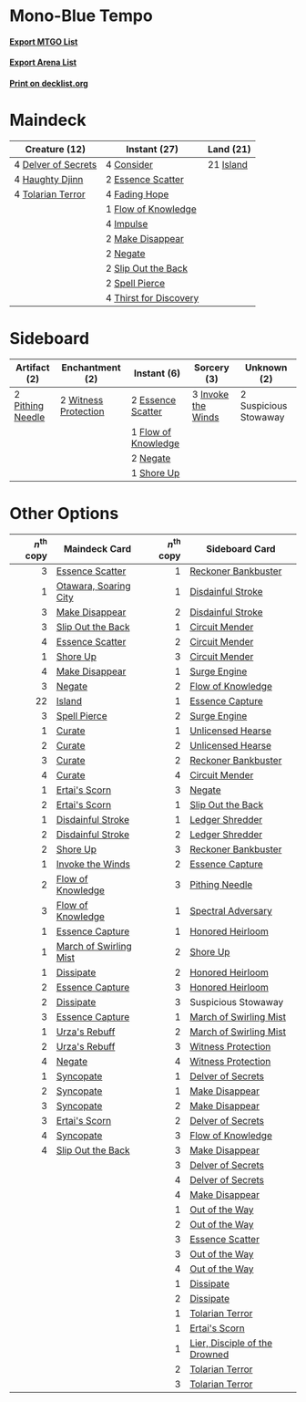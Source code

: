# Mono-Blue Tempo

#### [Export MTGO List](../collection/Mono-Blue%20Tempo/Mono-Blue%20Tempo.txt)
#### [Export Arena List](../collection/Mono-Blue%20Tempo/Mono-Blue%20Tempo_arena.txt)
#### [Print on decklist.org](http://decklist.org/?deckmain=4%09Consider%0A4%09Delver%20of%20Secrets%0A2%09Essence%20Scatter%0A4%09Fading%20Hope%0A1%09Flow%20of%20Knowledge%0A4%09Haughty%20Djinn%0A4%09Impulse%0A21%09Island%0A2%09Make%20Disappear%0A2%09Negate%0A2%09Slip%20Out%20the%20Back%0A2%09Spell%20Pierce%0A4%09Thirst%20for%20Discovery%0A4%09Tolarian%20Terror&deckside=2%09Essence%20Scatter%0A1%09Flow%20of%20Knowledge%0A3%09Invoke%20the%20Winds%0A2%09Negate%0A2%09Pithing%20Needle%0A1%09Shore%20Up%0A2%09Suspicious%20Stowaway%0A2%09Witness%20Protection)
# Maindeck

|                                        Creature (12)                                         |                                          Instant (27)                                           |                                     Land (21)                                      |
|----------------------------------------------------------------------------------------------|-------------------------------------------------------------------------------------------------|------------------------------------------------------------------------------------|
|4 [Delver of Secrets](http://gatherer.wizards.com/Pages/Card/Details.aspx?multiverseid=226749)|4 [Consider](http://gatherer.wizards.com/Pages/Card/Details.aspx?multiverseid=534803)            |21 [Island](http://gatherer.wizards.com/Pages/Card/Details.aspx?multiverseid=439857)|
|4 [Haughty Djinn](http://gatherer.wizards.com/Pages/Card/Details.aspx?multiverseid=574532)    |2 [Essence Scatter](http://gatherer.wizards.com/Pages/Card/Details.aspx?multiverseid=426754)     |                                                                                    |
|4 [Tolarian Terror](http://gatherer.wizards.com/Pages/Card/Details.aspx?multiverseid=574552)  |4 [Fading Hope](http://gatherer.wizards.com/Pages/Card/Details.aspx?multiverseid=534812)         |                                                                                    |
|                                                                                              |1 [Flow of Knowledge](http://gatherer.wizards.com/Pages/Card/Details.aspx?multiverseid=583634)   |                                                                                    |
|                                                                                              |4 [Impulse](http://gatherer.wizards.com/Pages/Card/Details.aspx?multiverseid=446087)             |                                                                                    |
|                                                                                              |2 [Make Disappear](http://gatherer.wizards.com/Pages/Card/Details.aspx?multiverseid=555250)      |                                                                                    |
|                                                                                              |2 [Negate](http://gatherer.wizards.com/Pages/Card/Details.aspx?multiverseid=423707)              |                                                                                    |
|                                                                                              |2 [Slip Out the Back](http://gatherer.wizards.com/Pages/Card/Details.aspx?multiverseid=555263)   |                                                                                    |
|                                                                                              |2 [Spell Pierce](http://gatherer.wizards.com/Pages/Card/Details.aspx?multiverseid=425876)        |                                                                                    |
|                                                                                              |4 [Thirst for Discovery](http://gatherer.wizards.com/Pages/Card/Details.aspx?multiverseid=540929)|                                                                                    |


# Sideboard

|                                       Artifact (2)                                        |                                        Enchantment (2)                                        |                                         Instant (6)                                          |                                         Sorcery (3)                                         |     Unknown (2)     |
|-------------------------------------------------------------------------------------------|-----------------------------------------------------------------------------------------------|----------------------------------------------------------------------------------------------|---------------------------------------------------------------------------------------------|---------------------|
|2 [Pithing Needle](http://gatherer.wizards.com/Pages/Card/Details.aspx?multiverseid=129526)|2 [Witness Protection](http://gatherer.wizards.com/Pages/Card/Details.aspx?multiverseid=555267)|2 [Essence Scatter](http://gatherer.wizards.com/Pages/Card/Details.aspx?multiverseid=426754)  |3 [Invoke the Winds](http://gatherer.wizards.com/Pages/Card/Details.aspx?multiverseid=548355)|2 Suspicious Stowaway|
|                                                                                           |                                                                                               |1 [Flow of Knowledge](http://gatherer.wizards.com/Pages/Card/Details.aspx?multiverseid=583634)|                                                                                             |                     |
|                                                                                           |                                                                                               |2 [Negate](http://gatherer.wizards.com/Pages/Card/Details.aspx?multiverseid=423707)           |                                                                                             |                     |
|                                                                                           |                                                                                               |1 [Shore Up](http://gatherer.wizards.com/Pages/Card/Details.aspx?multiverseid=574544)         |                                                                                             |                     |


# Other Options

|*n*<sup>th</sup> copy|                                          Maindeck Card                                          |*n*<sup>th</sup> copy|                                             Sideboard Card                                             |
|--------------------:|-------------------------------------------------------------------------------------------------|--------------------:|--------------------------------------------------------------------------------------------------------|
|                    3|[Essence Scatter](http://gatherer.wizards.com/Pages/Card/Details.aspx?multiverseid=426754)       |                    1|[Reckoner Bankbuster](http://gatherer.wizards.com/Pages/Card/Details.aspx?multiverseid=548568)          |
|                    1|[Otawara, Soaring City](http://gatherer.wizards.com/Pages/Card/Details.aspx?multiverseid=548584) |                    1|[Disdainful Stroke](http://gatherer.wizards.com/Pages/Card/Details.aspx?multiverseid=420705)            |
|                    3|[Make Disappear](http://gatherer.wizards.com/Pages/Card/Details.aspx?multiverseid=555250)        |                    2|[Disdainful Stroke](http://gatherer.wizards.com/Pages/Card/Details.aspx?multiverseid=420705)            |
|                    3|[Slip Out the Back](http://gatherer.wizards.com/Pages/Card/Details.aspx?multiverseid=555263)     |                    1|[Circuit Mender](http://gatherer.wizards.com/Pages/Card/Details.aspx?multiverseid=548555)               |
|                    4|[Essence Scatter](http://gatherer.wizards.com/Pages/Card/Details.aspx?multiverseid=426754)       |                    2|[Circuit Mender](http://gatherer.wizards.com/Pages/Card/Details.aspx?multiverseid=548555)               |
|                    1|[Shore Up](http://gatherer.wizards.com/Pages/Card/Details.aspx?multiverseid=574544)              |                    3|[Circuit Mender](http://gatherer.wizards.com/Pages/Card/Details.aspx?multiverseid=548555)               |
|                    4|[Make Disappear](http://gatherer.wizards.com/Pages/Card/Details.aspx?multiverseid=555250)        |                    1|[Surge Engine](http://gatherer.wizards.com/Pages/Card/Details.aspx?multiverseid=583666)                 |
|                    3|[Negate](http://gatherer.wizards.com/Pages/Card/Details.aspx?multiverseid=423707)                |                    2|[Flow of Knowledge](http://gatherer.wizards.com/Pages/Card/Details.aspx?multiverseid=583634)            |
|                   22|[Island](http://gatherer.wizards.com/Pages/Card/Details.aspx?multiverseid=439857)                |                    1|[Essence Capture](http://gatherer.wizards.com/Pages/Card/Details.aspx?multiverseid=457181)              |
|                    3|[Spell Pierce](http://gatherer.wizards.com/Pages/Card/Details.aspx?multiverseid=425876)          |                    2|[Surge Engine](http://gatherer.wizards.com/Pages/Card/Details.aspx?multiverseid=583666)                 |
|                    1|[Curate](http://gatherer.wizards.com/Pages/Card/Details.aspx?multiverseid=513517)                |                    1|[Unlicensed Hearse](http://gatherer.wizards.com/Pages/Card/Details.aspx?multiverseid=555447)            |
|                    2|[Curate](http://gatherer.wizards.com/Pages/Card/Details.aspx?multiverseid=513517)                |                    2|[Unlicensed Hearse](http://gatherer.wizards.com/Pages/Card/Details.aspx?multiverseid=555447)            |
|                    3|[Curate](http://gatherer.wizards.com/Pages/Card/Details.aspx?multiverseid=513517)                |                    2|[Reckoner Bankbuster](http://gatherer.wizards.com/Pages/Card/Details.aspx?multiverseid=548568)          |
|                    4|[Curate](http://gatherer.wizards.com/Pages/Card/Details.aspx?multiverseid=513517)                |                    4|[Circuit Mender](http://gatherer.wizards.com/Pages/Card/Details.aspx?multiverseid=548555)               |
|                    1|[Ertai's Scorn](http://gatherer.wizards.com/Pages/Card/Details.aspx?multiverseid=574528)         |                    3|[Negate](http://gatherer.wizards.com/Pages/Card/Details.aspx?multiverseid=423707)                       |
|                    2|[Ertai's Scorn](http://gatherer.wizards.com/Pages/Card/Details.aspx?multiverseid=574528)         |                    1|[Slip Out the Back](http://gatherer.wizards.com/Pages/Card/Details.aspx?multiverseid=555263)            |
|                    1|[Disdainful Stroke](http://gatherer.wizards.com/Pages/Card/Details.aspx?multiverseid=420705)     |                    1|[Ledger Shredder](http://gatherer.wizards.com/Pages/Card/Details.aspx?multiverseid=555247)              |
|                    2|[Disdainful Stroke](http://gatherer.wizards.com/Pages/Card/Details.aspx?multiverseid=420705)     |                    2|[Ledger Shredder](http://gatherer.wizards.com/Pages/Card/Details.aspx?multiverseid=555247)              |
|                    2|[Shore Up](http://gatherer.wizards.com/Pages/Card/Details.aspx?multiverseid=574544)              |                    3|[Reckoner Bankbuster](http://gatherer.wizards.com/Pages/Card/Details.aspx?multiverseid=548568)          |
|                    1|[Invoke the Winds](http://gatherer.wizards.com/Pages/Card/Details.aspx?multiverseid=548355)      |                    2|[Essence Capture](http://gatherer.wizards.com/Pages/Card/Details.aspx?multiverseid=457181)              |
|                    2|[Flow of Knowledge](http://gatherer.wizards.com/Pages/Card/Details.aspx?multiverseid=583634)     |                    3|[Pithing Needle](http://gatherer.wizards.com/Pages/Card/Details.aspx?multiverseid=129526)               |
|                    3|[Flow of Knowledge](http://gatherer.wizards.com/Pages/Card/Details.aspx?multiverseid=583634)     |                    1|[Spectral Adversary](http://gatherer.wizards.com/Pages/Card/Details.aspx?multiverseid=534843)           |
|                    1|[Essence Capture](http://gatherer.wizards.com/Pages/Card/Details.aspx?multiverseid=457181)       |                    1|[Honored Heirloom](http://gatherer.wizards.com/Pages/Card/Details.aspx?multiverseid=541133)             |
|                    1|[March of Swirling Mist](http://gatherer.wizards.com/Pages/Card/Details.aspx?multiverseid=548358)|                    2|[Shore Up](http://gatherer.wizards.com/Pages/Card/Details.aspx?multiverseid=574544)                     |
|                    1|[Dissipate](http://gatherer.wizards.com/Pages/Card/Details.aspx?multiverseid=292758)             |                    2|[Honored Heirloom](http://gatherer.wizards.com/Pages/Card/Details.aspx?multiverseid=541133)             |
|                    2|[Essence Capture](http://gatherer.wizards.com/Pages/Card/Details.aspx?multiverseid=457181)       |                    3|[Honored Heirloom](http://gatherer.wizards.com/Pages/Card/Details.aspx?multiverseid=541133)             |
|                    2|[Dissipate](http://gatherer.wizards.com/Pages/Card/Details.aspx?multiverseid=292758)             |                    3|Suspicious Stowaway                                                                                     |
|                    3|[Essence Capture](http://gatherer.wizards.com/Pages/Card/Details.aspx?multiverseid=457181)       |                    1|[March of Swirling Mist](http://gatherer.wizards.com/Pages/Card/Details.aspx?multiverseid=548358)       |
|                    1|[Urza's Rebuff](http://gatherer.wizards.com/Pages/Card/Details.aspx?multiverseid=583656)         |                    2|[March of Swirling Mist](http://gatherer.wizards.com/Pages/Card/Details.aspx?multiverseid=548358)       |
|                    2|[Urza's Rebuff](http://gatherer.wizards.com/Pages/Card/Details.aspx?multiverseid=583656)         |                    3|[Witness Protection](http://gatherer.wizards.com/Pages/Card/Details.aspx?multiverseid=555267)           |
|                    4|[Negate](http://gatherer.wizards.com/Pages/Card/Details.aspx?multiverseid=423707)                |                    4|[Witness Protection](http://gatherer.wizards.com/Pages/Card/Details.aspx?multiverseid=555267)           |
|                    1|[Syncopate](http://gatherer.wizards.com/Pages/Card/Details.aspx?multiverseid=442955)             |                    1|[Delver of Secrets](http://gatherer.wizards.com/Pages/Card/Details.aspx?multiverseid=226749)            |
|                    2|[Syncopate](http://gatherer.wizards.com/Pages/Card/Details.aspx?multiverseid=442955)             |                    1|[Make Disappear](http://gatherer.wizards.com/Pages/Card/Details.aspx?multiverseid=555250)               |
|                    3|[Syncopate](http://gatherer.wizards.com/Pages/Card/Details.aspx?multiverseid=442955)             |                    2|[Make Disappear](http://gatherer.wizards.com/Pages/Card/Details.aspx?multiverseid=555250)               |
|                    3|[Ertai's Scorn](http://gatherer.wizards.com/Pages/Card/Details.aspx?multiverseid=574528)         |                    2|[Delver of Secrets](http://gatherer.wizards.com/Pages/Card/Details.aspx?multiverseid=226749)            |
|                    4|[Syncopate](http://gatherer.wizards.com/Pages/Card/Details.aspx?multiverseid=442955)             |                    3|[Flow of Knowledge](http://gatherer.wizards.com/Pages/Card/Details.aspx?multiverseid=583634)            |
|                    4|[Slip Out the Back](http://gatherer.wizards.com/Pages/Card/Details.aspx?multiverseid=555263)     |                    3|[Make Disappear](http://gatherer.wizards.com/Pages/Card/Details.aspx?multiverseid=555250)               |
|                     |                                                                                                 |                    3|[Delver of Secrets](http://gatherer.wizards.com/Pages/Card/Details.aspx?multiverseid=226749)            |
|                     |                                                                                                 |                    4|[Delver of Secrets](http://gatherer.wizards.com/Pages/Card/Details.aspx?multiverseid=226749)            |
|                     |                                                                                                 |                    4|[Make Disappear](http://gatherer.wizards.com/Pages/Card/Details.aspx?multiverseid=555250)               |
|                     |                                                                                                 |                    1|[Out of the Way](http://gatherer.wizards.com/Pages/Card/Details.aspx?multiverseid=555253)               |
|                     |                                                                                                 |                    2|[Out of the Way](http://gatherer.wizards.com/Pages/Card/Details.aspx?multiverseid=555253)               |
|                     |                                                                                                 |                    3|[Essence Scatter](http://gatherer.wizards.com/Pages/Card/Details.aspx?multiverseid=426754)              |
|                     |                                                                                                 |                    3|[Out of the Way](http://gatherer.wizards.com/Pages/Card/Details.aspx?multiverseid=555253)               |
|                     |                                                                                                 |                    4|[Out of the Way](http://gatherer.wizards.com/Pages/Card/Details.aspx?multiverseid=555253)               |
|                     |                                                                                                 |                    1|[Dissipate](http://gatherer.wizards.com/Pages/Card/Details.aspx?multiverseid=292758)                    |
|                     |                                                                                                 |                    2|[Dissipate](http://gatherer.wizards.com/Pages/Card/Details.aspx?multiverseid=292758)                    |
|                     |                                                                                                 |                    1|[Tolarian Terror](http://gatherer.wizards.com/Pages/Card/Details.aspx?multiverseid=574552)              |
|                     |                                                                                                 |                    1|[Ertai's Scorn](http://gatherer.wizards.com/Pages/Card/Details.aspx?multiverseid=574528)                |
|                     |                                                                                                 |                    1|[Lier, Disciple of the Drowned](http://gatherer.wizards.com/Pages/Card/Details.aspx?multiverseid=534821)|
|                     |                                                                                                 |                    2|[Tolarian Terror](http://gatherer.wizards.com/Pages/Card/Details.aspx?multiverseid=574552)              |
|                     |                                                                                                 |                    3|[Tolarian Terror](http://gatherer.wizards.com/Pages/Card/Details.aspx?multiverseid=574552)              |


